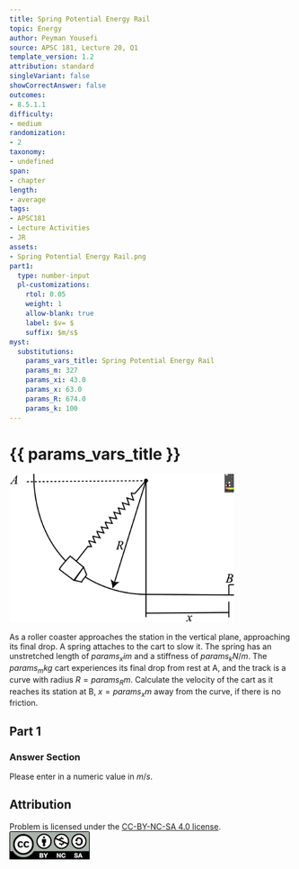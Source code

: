```yaml
---
title: Spring Potential Energy Rail
topic: Energy
author: Peyman Yousefi
source: APSC 181, Lecture 20, Q1
template_version: 1.2
attribution: standard
singleVariant: false
showCorrectAnswer: false
outcomes:
- 8.5.1.1
difficulty:
- medium
randomization:
- 2
taxonomy:
- undefined
span:
- chapter
length:
- average
tags:
- APSC181
- Lecture Activities
- JR
assets:
- Spring Potential Energy Rail.png
part1:
  type: number-input
  pl-customizations:
    rtol: 0.05
    weight: 1
    allow-blank: true
    label: $v= $
    suffix: $m/s$
myst:
  substitutions:
    params_vars_title: Spring Potential Energy Rail
    params_m: 327
    params_xi: 43.0
    params_x: 63.0
    params_R: 674.0
    params_k: 100
---
```

# {{ params_vars_title }}
<img src="Spring Potential Energy Rail.png" width=400>

As a roller coaster approaches the station in the vertical plane, approaching its final drop. A spring attaches to the cart to slow it. The spring has an unstretched length of ${{params_xi}}m$ and a stiffness of ${{params_k}}N/m$.
The ${{params_m}}kg$ cart experiences its final drop from rest at A, and the track is a curve with radius $R = {{params_R}}m$.
Calculate the velocity of the cart as it reaches its station at B, $x = {{params_x}}m$ away from the curve, if there is no friction.

## Part 1

### Answer Section

Please enter in a numeric value in $m/s$.

## Attribution

Problem is licensed under the [CC-BY-NC-SA 4.0 license](https://creativecommons.org/licenses/by-nc-sa/4.0/).<br> ![The Creative Commons 4.0 license requiring attribution-BY, non-commercial-NC, and share-alike-SA license.](https://raw.githubusercontent.com/firasm/bits/master/by-nc-sa.png)